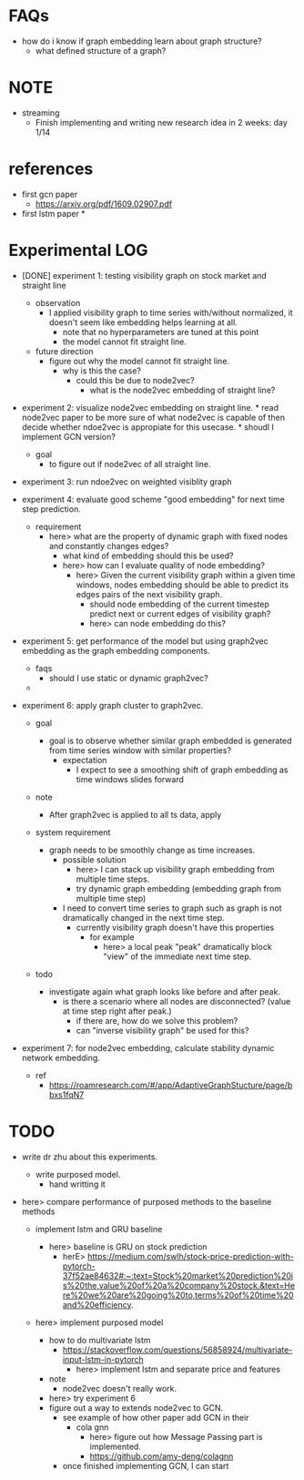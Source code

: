 # FAQs

* how do i know if graph embedding learn about graph structure?
    * what defined structure of a graph?

# NOTE
* streaming 
    * Finish implementing and writing new research idea in 2 weeks: day 1/14

# references
* first gcn paper 
    * https://arxiv.org/pdf/1609.02907.pdf
* first lstm paper
    * 

# Experimental LOG
* [DONE] experiment 1: testing visibility graph on stock market and straight line 
    * observation 
        * I applied visibility graph to time series with/without normalized, it doesn't seem like embedding helps learning at all.
            * note that no hyperparameters are tuned at this point
            * the model cannot fit straight line.
    * future direction 
        * figure out why the model cannot fit straight line.
            * why is this the case?
                * could this be due to node2vec?
                    * what is the node2vec embedding of straight line?


*  experiment 2: visualize node2vec embedding on straight line. 
        * read node2vec paper to be more sure of what node2vec is capable of then decide whether ndoe2vec is appropiate for this usecase.
            * shoudl I implement GCN version?
    * goal 
        * to figure out if node2vec of all straight line.


* experiment 3: run ndoe2vec on weighted visiblity graph

* experiment 4: evaluate good scheme "good embedding" for next time step prediction.
    * requirement 
        * here> what are the property of dynamic graph with fixed nodes and constantly changes edges?
            * what kind of embedding should this be used?
            * here> how can I evaluate quality of node embedding?
                * here> Given the current visibility graph within a given time windows, nodes embedding should be able to predict its edges pairs of the next visibility graph.
                    * should node embedding of the current timestep predict next or current edges of visibility graph?
                    * here> can node embedding do this?

* experiment 5: get performance of the model but using graph2vec embedding as the graph embedding components.
    * faqs
        * should I use static or dynamic graph2vec?
    * 

* experiment 6: apply graph cluster to graph2vec.
    * goal 
        * goal is to observe whether similar graph embedded is generated from time series window with similar properties?
            * expectation
                * I expect to see a smoothing shift of graph embedding as time windows slides forward
    * note
        * After graph2vec is applied to all ts data, apply

    * system requirement 
        * graph needs to be smoothly change as time increases.
            * possible solution
                * here> I can stack up visibility graph embedding from multiple time steps. 
                * try dynamic graph embedding (embedding graph from multiple time step) 
            * I need to convert time series to graph such as graph is not dramatically changed in the next time step. 
                * currently visibility graph doesn't have this properties
                    * for example 
                        * here> a local peak "peak" dramatically block "view" of the immediate next time step.  
    * todo 
        * investigate again what graph looks like before and after peak.
            * is there a scenario where all nodes are disconnected? (value at time step right after peak.)
                * if there are, how do we solve this problem? 
                * can "inverse visibility graph" be used for this?

* experiment 7: for node2vec embedding, calculate stability dynamic network embedding.
    * ref
        * https://roamresearch.com/#/app/AdaptiveGraphStucture/page/bbxs1fqN7 

# TODO

* write dr zhu about this experiments.
    * write purposed model.
        * hand writting it

* here> compare performance of purposed methods to the baseline methods  
    * implement lstm and GRU baseline
        * here> baseline is GRU on stock prediction
            * herE> https://medium.com/swlh/stock-price-prediction-with-pytorch-37f52ae84632#:~:text=Stock%20market%20prediction%20is%20the,value%20of%20a%20company%20stock.&text=Here%20we%20are%20going%20to,terms%20of%20time%20and%20efficiency.

    * here> implement purposed model  
        * how to do multivariate lstm
            * https://stackoverflow.com/questions/56858924/multivariate-input-lstm-in-pytorch
                * here> implement lstm and separate price and features
        * note
            * node2vec doesn't really work.
        * here> try experiment 6 
        * figure out a way to extends node2vec to GCN.
            * see example of how other paper add GCN in their 
                * cola gnn 
                    * here> figure out how Message Passing part is implemented.
                    * https://github.com/amy-deng/colagnn
            * once finished implementing GCN, I can start 

